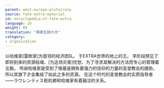 ```yaml
---
parent: west-europe-plutocracy
source: fate-extra-material
id: encyclopedia-of-fate-extra
language: zh
weight: 89
translation: "偶累瓦刚大木"
category:
- organization
---
```


以哈维家[雷欧家]为首领的经济团队。
于EXTRA世界的地上的王。
早阶段预见了即将到来的资源枯竭、[为这场灾害]忧愁、为了寻求其解决的方法而专心的管理着北极。
传闻哈维家是受到了根基是拥有着强力的信仰的力量的圣堂教会的援助，所以其旗下才会集结了如此之多的资源。
在这个时代的圣堂教会的实质指导者——ラウレンティス枢机卿和哈维家有着融洽的关系。
